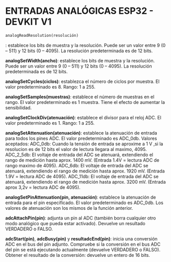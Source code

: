 # ENTRADAS ANALÓGICAS ESP32 - DEVKIT V1


```ruby
analogReadResolution(resolución)
```
: 
establece los bits de muestra y la resolución. Puede ser un valor entre 9 (0 – 511) y 12 bits (0 – 4095). La resolución predeterminada es de 12 bits.

**analogSetWidth(ancho)**: establece los bits de muestra y la resolución. Puede ser un valor entre 9 (0 – 511) y 12 bits (0 – 4095). La resolución predeterminada es de 12 bits.

**analogSetCycles(ciclos)**:
establezca el número de ciclos por muestra. El valor predeterminado es 8. Rango: 1 a 255.

**analogSetSamples(muestras)**:
establece el número de muestras en el rango. El valor predeterminado es 1 muestra. Tiene el efecto de aumentar la sensibilidad.

**analogSetClockDiv(atenuación)**:
establece el divisor para el reloj ADC. El valor predeterminado es 1. Rango: 1 a 255.

**analogSetAttenuation(atenuación)**:
establece la atenuación de entrada para todos los pines ADC. El valor predeterminado es ADC_0db. Valores aceptados:
ADC_0db: Cuando la tensión de entrada se aproxime a 1 V ,si la resolucion es de 12 bits el valor de lectura llegara al maximo, 4095.
ADC_2_5db: El voltaje de entrada del ADC se atenuará, extendiendo el rango de medición hasta aprox. 1400 mV. (Entrada 1.4V = lectura ADC de rango maximo de 4095).
ADC_6db: El voltaje de entrada del ADC se atenuará, extendiendo el rango de medición hasta aprox. 1920 mV. (Entrada 1.9V = lectura ADC de 4095).
ADC_11db: El voltaje de entrada del ADC se atenuará, extendiendo el rango de medición hasta aprox. 3200 mV. (Entrada aprox 3,2v = lectura ADC de 4095).

**analogSetPinAttenuation(pin, atenuación)**:
establece la atenuación de entrada para el pin especificado. El valor predeterminado es ADC_0db. Los valores de atenuación son los mismos de la función anterior.

**adcAttachPin(pin)**:
adjunta un pin al ADC (también borra cualquier otro modo analógico que pueda estar activado). Devuelve un resultado VERDADERO o FALSO.

**adcStart(pin)**, **adcBusy(pin)** y **resultadcEnd(pin)**:
inicia una conversión ADC en el bus del pin adjunto. Compruebe si la conversión en el bus ADC del pin se está ejecutando actualmente (devuelve VERDADERO o FALSO). Obtener el resultado de la conversión: devuelve un entero de 16 bits.

